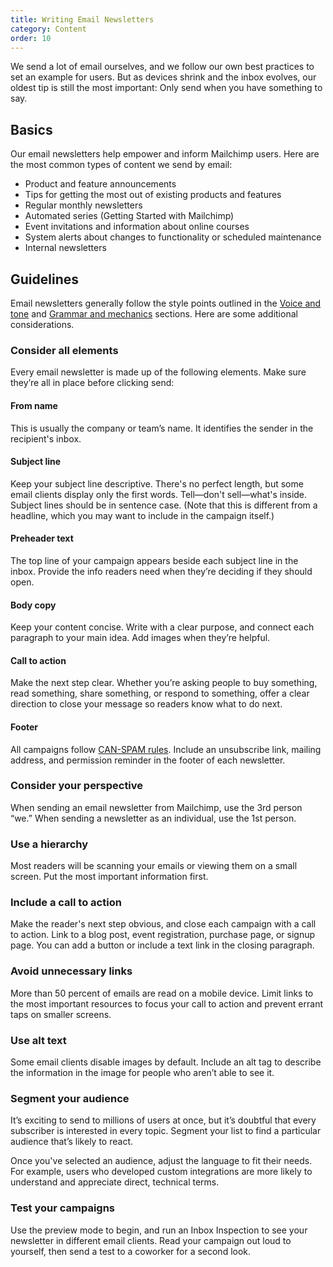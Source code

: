 ```yaml
---
title: Writing Email Newsletters
category: Content
order: 10
---
```


We send a lot of email ourselves, and we follow our own best practices to set an example for users. But as devices shrink and the inbox evolves, our oldest tip is still the most important: Only send when you have something to say.

## Basics

Our email newsletters help empower and inform Mailchimp users. Here are the most common types of content we send by email:

- Product and feature announcements
- Tips for getting the most out of existing products and features
- Regular monthly newsletters
- Automated series (Getting Started with Mailchimp)
- Event invitations and information about online courses
- System alerts about changes to functionality or scheduled maintenance
- Internal newsletters

## Guidelines

Email newsletters generally follow the style points outlined in the [Voice and tone](/02-voice-and-tone.html.md) and [Grammar and mechanics](/04-grammar-and-mechanics.html.md) sections. Here are some additional considerations.

### Consider all elements

Every email newsletter is made up of the following elements. Make sure they’re all in place before clicking send:

#### From name

This is usually the company or team’s name. It identifies the sender in the recipient's inbox.

#### Subject line

Keep your subject line descriptive. There's no perfect length, but some email clients display only the first words. Tell—don't sell—what's inside. Subject lines should be in sentence case. (Note that this is different from a headline, which you may want to include in the campaign itself.)

#### Preheader text

The top line of your campaign appears beside each subject line in the inbox. Provide the info readers need when they’re deciding if they should open.

#### Body copy

Keep your content concise. Write with a clear purpose, and connect each paragraph to your main idea. Add images when they’re helpful.

#### Call to action

Make the next step clear. Whether you’re asking people to buy something, read something, share something, or respond to something, offer a clear direction to close your message so readers know what to do next.

#### Footer

All campaigns follow [CAN-SPAM rules](https://mailchimp.com/help/terms-of-use-and-anti-spam-requirements/). Include an unsubscribe link, mailing address, and permission reminder in the footer of each newsletter.

### Consider your perspective

When sending an email newsletter from Mailchimp, use the 3rd person “we.” When sending a newsletter as an individual, use the 1st person.

### Use a hierarchy
Most readers will be scanning your emails or viewing them on a small screen. Put the most important information first.

### Include a call to action
Make the reader's next step obvious, and close each campaign with a call to action. Link to a blog post, event registration, purchase page, or signup page. You can add a button or include a text link in the closing paragraph.

### Avoid unnecessary links
More than 50 percent of emails are read on a mobile device. Limit links to the most important resources to focus your call to action and prevent errant taps on smaller screens.

### Use alt text
Some email clients disable images by default. Include an alt tag to describe the information in the image for people who aren’t able to see it.

### Segment your audience
It’s exciting to send to millions of users at once, but it’s doubtful that every subscriber is interested in every topic. Segment your list to find a particular audience that’s likely to react.

Once you've selected an audience, adjust the language to fit their needs. For example, users who developed custom integrations are more likely to understand and appreciate direct, technical terms.

### Test your campaigns
Use the preview mode to begin, and run an Inbox Inspection to see your newsletter in different email clients. Read your campaign out loud to yourself, then send a test to a coworker for a second look.
